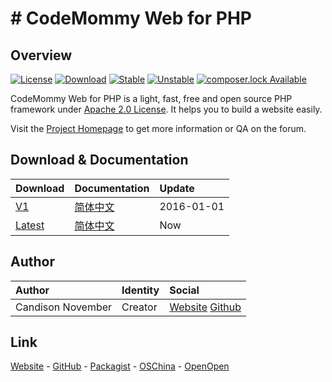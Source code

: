 # # CodeMommy Web for PHP

## Overview

[![License](https://poser.pugx.org/CodeMommy/Web/license?format=flat-square)](LICENSE)
[![Download](https://poser.pugx.org/CodeMommy/Web/downloads?format=flat-square)](https://packagist.org/packages/CodeMommy/Web)
[![Stable](https://poser.pugx.org/CodeMommy/Web/version?format=flat-square)](https://packagist.org/packages/CodeMommy/Web)
[![Unstable](https://poser.pugx.org/CodeMommy/Web/v/unstable?format=flat-square)](https://packagist.org/packages/CodeMommy/Web)
[![composer.lock Available](https://poser.pugx.org/CodeMommy/Web/composerlock?format=flat-square)](https://packagist.org/packages/CodeMommy/Web)

CodeMommy Web for PHP is a light, fast, free and open source PHP framework under [Apache 2.0 License](LICENSE). It helps you to build a website easily.

Visit the [Project Homepage](http://www.CodeMommy.com/) to get more information or QA on the forum.

## Download & Documentation

| Download | Documentation | Update |
| :------- | :------------ | :----- |
| [V1](https://github.com/CodeMommy/Web/releases/tag/v1.0.0)    | [简体中文](system/documentation/1/SimplifiedChinese.md) | 2016-01-01 |
| [Latest](https://github.com/CodeMommy/Web/archive/master.zip) | [简体中文](system/documentation/1/SimplifiedChinese.md) | Now |

## Author

| Author            | Identity | Social |
| :---------------- | :------- | :----- |
| Candison November | Creator  | [Website](http://www.kandisheng.com/) [Github](https://github.com/KanDisheng) |

## Link

[Website](http://www.CodeMommy.com) - [GitHub](https://github.com/CodeMommy/Web) - [Packagist](https://packagist.org/packages/codemommy/web) - [OSChina](http://www.oschina.net/p/luckyphp) - [OpenOpen](http://www.open-open.com/lib/view/open1450851176558.html)